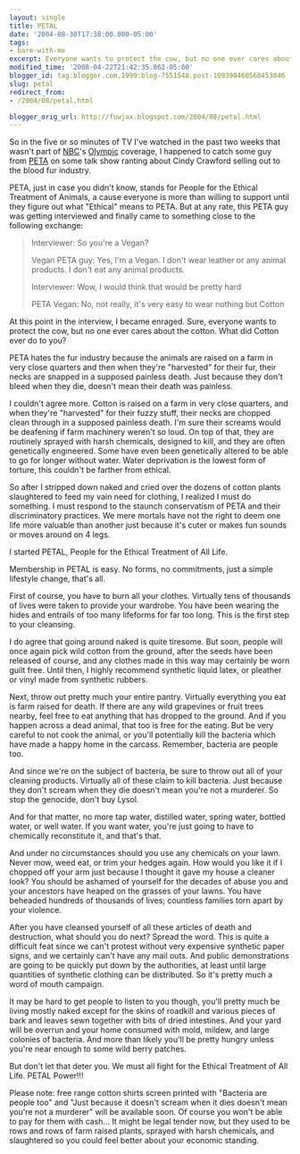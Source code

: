 ```yaml
---
layout: single
title: PETAL
date: '2004-08-30T17:38:00.000-05:00'
tags:
- bare-with-me
excerpt: Everyone wants to protect the cow, but no one ever cares about the cotton.
modified_time: '2008-04-22T21:42:35.862-05:00'
blogger_id: tag:blogger.com,1999:blog-7551548.post-109390460568453846
slug: petal
redirect_from: 
- /2004/08/petal.html

blogger_orig_url: http://fuwjax.blogspot.com/2004/08/petal.html
---
```


So in the five or so minutes of TV I've watched in the past two weeks that wasn't part of [NBC](http://nbcolympics.com)'s [Olympic](http://athens2004.com) coverage, I happened to catch some guy from [PETA](http://peta.org) on some talk show ranting about Cindy Crawford selling out to the blood fur industry.

PETA, just in case you didn't know, stands for People for the Ethical Treatment of Animals, a cause everyone is more than willing to support until they figure out what "Ethical" means to PETA.  But at any rate, this PETA guy was getting interviewed and finally came to something close to the following exchange:

> Interviewer: So you're a Vegan?
> 
> Vegan PETA guy: Yes, I'm a Vegan. I don't wear leather or any animal products. I don't eat any animal products.
> 
> Interviewer: Wow, I would think that would be pretty hard
> 
> PETA Vegan: No, not really, it's very easy to wear nothing but Cotton

At this point in the interview, I became enraged.  Sure, everyone wants to protect the cow, but no one ever cares about the cotton.  What did Cotton ever do to you?

PETA hates the fur industry because the animals are raised on a farm in very close quarters and then when they're "harvested" for their fur, their necks are snapped in a supposed painless death.  Just because they don't bleed when they die, doesn't mean their death was painless.

I couldn't agree more.  Cotton is raised on a farm in very close quarters, and when they're "harvested" for their fuzzy stuff, their necks are chopped clean through in a supposed painless death.  I'm sure their screams would be deafening if farm machinery weren't so loud.  On top of that, they are routinely sprayed with harsh chemicals, designed to kill, and they are often genetically engineered.  Some have even been genetically altered to be able to go for longer without water.  Water deprivation is the lowest form of torture, this couldn't be farther from ethical.

So after I stripped down naked and cried over the dozens of cotton plants slaughtered to feed my vain need for clothing, I realized I must do something.  I must respond to the staunch conservatism of PETA and their discriminatory practices.  We mere mortals have not the right to deem one life more valuable than another just because it's cuter or makes fun sounds or moves around on 4 legs.

I started PETAL, People for the Ethical Treatment of All Life.

Membership in PETAL is easy.  No forms, no commitments, just a simple lifestyle change, that's all.

First of course, you have to burn all your clothes.  Virtually tens of thousands of lives were taken to provide your wardrobe.  You have been wearing the hides and entrails of too many lifeforms for far too long.  This is the first step to your cleansing.

I do agree that going around naked is quite tiresome.  But soon, people will once again pick wild cotton from the ground, after the seeds have been released of course, and any clothes made in this way may certainly be worn guilt free.  Until then, I highly recommend synthetic liquid latex, or pleather or vinyl made from synthetic rubbers.  

Next, throw out pretty much your entire pantry.  Virtually everything you eat is farm raised for death.  If there are any wild grapevines or fruit trees nearby, feel free to eat anything that has dropped to the ground.  And if you happen across a dead animal, that too is free for the eating.  But be very careful to not cook the animal, or you'll potentially kill the bacteria which have made a happy home in the carcass.  Remember, bacteria are people too.

And since we're on the subject of bacteria, be sure to throw out all of your cleaning products.  Virtually all of these claim to kill bacteria.  Just because they don't scream when they die doesn't mean you're not a murderer.  So stop the genocide, don't buy Lysol.

And for that matter, no more tap water, distilled water, spring water, bottled water, or well water.  If you want water, you're just going to have to chemically reconstitute it, and that's that.

And under no circumstances should you use any chemicals on your lawn.  Never mow, weed eat, or trim your hedges again.  How would you like it if I chopped off your arm just because I thought it gave my house a cleaner look?  You should be ashamed of yourself for the decades of abuse you and your ancestors have heaped on the grasses of your lawns.  You have beheaded hundreds of thousands of lives; countless families torn apart by your violence.

After you have cleansed yourself of all these articles of death and destruction, what should you do next?  Spread the word.  This is quite a difficult feat since we can't protest without very expensive synthetic paper signs, and we certainly can't have any mail outs.  And public demonstrations are going to be quickly put down by the authorities, at least until large quantities of synthetic clothing can be distributed.  So it's pretty much a word of mouth campaign.

It may be hard to get people to listen to you though, you'll pretty much be living mostly naked except for the skins of roadkill and various pieces of bark and leaves sewn together with bits of dried intestines.  And your yard will be overrun and your home consumed with mold, mildew, and large colonies of bacteria.  And more than likely you'll be pretty hungry unless you're near enough to some wild berry patches.  

But don't let that deter you.  We must all fight for the Ethical Treatment of All Life.  PETAL Power!!!

Please note: free range cotton shirts screen printed with "Bacteria are people too" and "Just because it doesn't scream when it dies doesn't mean you're not a murderer" will be available soon.  Of course you won't be able to pay for them with cash... It might be legal tender now, but they used to be rows and rows of farm raised plants, sprayed with harsh chemicals, and slaughtered so you could feel better about your economic standing.